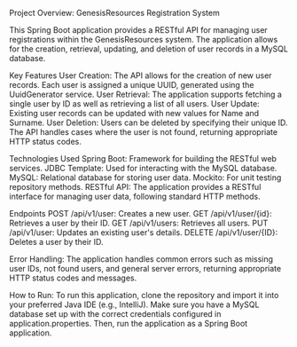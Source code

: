 Project Overview: GenesisResources Registration System


This Spring Boot application provides a RESTful API for managing user registrations within the GenesisResources system. The application allows for the creation, retrieval, updating, and deletion of user records in a MySQL database.

Key Features
User Creation: The API allows for the creation of new user records. Each user is assigned a unique UUID, generated using the UuidGenerator service.
User Retrieval: The application supports fetching a single user by ID as well as retrieving a list of all users.
User Update: Existing user records can be updated with new values for Name and Surname.
User Deletion: Users can be deleted by specifying their unique ID. The API handles cases where the user is not found, returning appropriate HTTP status codes.

Technologies Used
Spring Boot: Framework for building the RESTful web services.
JDBC Template: Used for interacting with the MySQL database.
MySQL: Relational database for storing user data.
Mockito: For unit testing repository methods.
RESTful API: The application provides a RESTful interface for managing user data, following standard HTTP methods.

Endpoints
POST /api/v1/user: Creates a new user.
GET /api/v1/user/{id}: Retrieves a user by their ID.
GET /api/v1/users: Retrieves all users.
PUT /api/v1/user: Updates an existing user's details.
DELETE /api/v1/user/{ID}: Deletes a user by their ID.

Error Handling:
The application handles common errors such as missing user IDs, not found users, and general server errors, returning appropriate HTTP status codes and messages.

How to Run:
To run this application, clone the repository and import it into your preferred Java IDE (e.g., IntelliJ). Make sure you have a MySQL database set up with the correct credentials configured in application.properties. Then, run the application as a Spring Boot application.
